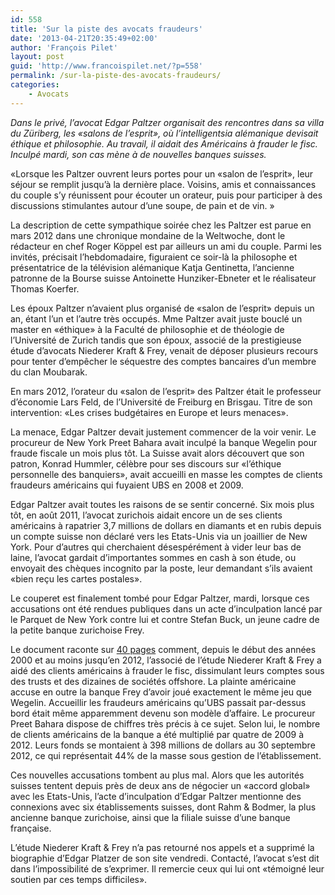```yaml
---
id: 558
title: 'Sur la piste des avocats fraudeurs'
date: '2013-04-21T20:35:49+02:00'
author: 'François Pilet'
layout: post
guid: 'http://www.francoispilet.net/?p=558'
permalink: /sur-la-piste-des-avocats-fraudeurs/
categories:
    - Avocats
---
```


*Dans le privé, l’avocat Edgar Paltzer organisait des rencontres dans sa villa du Züriberg, les «salons de l’esprit», où l’intelligentsia alémanique devisait éthique et philosophie. Au travail, il aidait des Américains à frauder le fisc. Inculpé mardi, son cas mène à de nouvelles banques suisses.*

«Lorsque les Paltzer ouvrent leurs portes pour un «salon de l’esprit», leur séjour se remplit jusqu’à la dernière place. Voisins, amis et connaissances du couple s’y réunissent pour écouter un orateur, puis pour participer à des discussions stimulantes autour d’une soupe, de pain et de vin. »

La description de cette sympathique soirée chez les Paltzer est parue en mars 2012 dans une chronique mondaine de la Weltwoche, dont le rédacteur en chef Roger Köppel est par ailleurs un ami du couple. Parmi les invités, précisait l’hebdomadaire, figuraient ce soir-là la philosophe et présentatrice de la télévision alémanique Katja Gentinetta, l’ancienne patronne de la Bourse suisse Antoinette Hunziker-Ebneter et le réalisateur Thomas Koerfer.

Les époux Paltzer n’avaient plus organisé de «salon de l’esprit» depuis un an, étant l’un et l’autre très occupés. Mme Paltzer avait juste bouclé un master en «éthique» à la Faculté de philosophie et de théologie de l’Université de Zurich tandis que son époux, associé de la prestigieuse étude d’avocats Niederer Kraft &amp; Frey, venait de déposer plusieurs recours pour tenter d’empêcher le séquestre des comptes bancaires d’un membre du clan Moubarak.

En mars 2012, l’orateur du «salon de l’esprit» des Paltzer était le professeur d’économie Lars Feld, de l’Université de Freiburg en Brisgau. Titre de son intervention: «Les crises budgétaires en Europe et leurs menaces».

La menace, Edgar Paltzer devait justement commencer de la voir venir. Le procureur de New York Preet Bahara avait inculpé la banque Wegelin pour fraude fiscale un mois plus tôt. La Suisse avait alors découvert que son patron, Konrad Hummler, célèbre pour ses discours sur «l’éthique personnelle des banquiers», avait accueilli en masse les comptes de clients fraudeurs américains qui fuyaient UBS en 2008 et 2009.

Edgar Paltzer avait toutes les raisons de se sentir concerné. Six mois plus tôt, en août 2011, l’avocat zurichois aidait encore un de ses clients américains à rapatrier 3,7 millions de dollars en diamants et en rubis depuis un compte suisse non déclaré vers les Etats-Unis via un joaillier de New York. Pour d’autres qui cherchaient désespérément à vider leur bas de laine, l’avocat gardait d’importantes sommes en cash à son étude, ou envoyait des chèques incognito par la poste, leur demandant s’ils avaient «bien reçu les cartes postales».

Le couperet est finalement tombé pour Edgar Paltzer, mardi, lorsque ces accusations ont été rendues publiques dans un acte d’inculpation lancé par le Parquet de New York contre lui et contre Stefan Buck, un jeune cadre de la petite banque zurichoise Frey.

Le document raconte sur [40 pages](http://www.justice.gov/usao/nys/pressreleases/April13/PaltzerandBuckIndictmentPR/Paltzer,%20Edgar%20and%20Stefan%20Buck%20Indictment%2013%20Cr%20282.pdf) comment, depuis le début des années 2000 et au moins jusqu’en 2012, l’associé de l’étude Niederer Kraft &amp; Frey a aidé des clients américains à frauder le fisc, dissimulant leurs comptes sous des trusts et des dizaines de sociétés offshore. La plainte américaine accuse en outre la banque Frey d’avoir joué exactement le même jeu que Wegelin. Accueillir les fraudeurs américains qu’UBS passait par-dessus bord était même apparemment devenu son modèle d’affaire. Le procureur Preet Bahara dispose de chiffres très précis à ce sujet. Selon lui, le nombre de clients américains de la banque a été multiplié par quatre de 2009 à 2012. Leurs fonds se montaient à 398 millions de dollars au 30 septembre 2012, ce qui représentait 44% de la masse sous gestion de l’établissement.

Ces nouvelles accusations tombent au plus mal. Alors que les autorités suisses tentent depuis près de deux ans de négocier un «accord global» avec les Etats-Unis, l’acte d’inculpation d’Edgar Paltzer mentionne des connexions avec six établissements suisses, dont Rahm &amp; Bodmer, la plus ancienne banque zurichoise, ainsi que la filiale suisse d’une banque française.

L’étude Niederer Kraft &amp; Frey n’a pas retourné nos appels et a supprimé la biographie d’Edgar Platzer de son site vendredi. Contacté, l’avocat s’est dit dans l’impossibilité de s’exprimer. Il remercie ceux qui lui ont «témoigné leur soutien par ces temps difficiles».